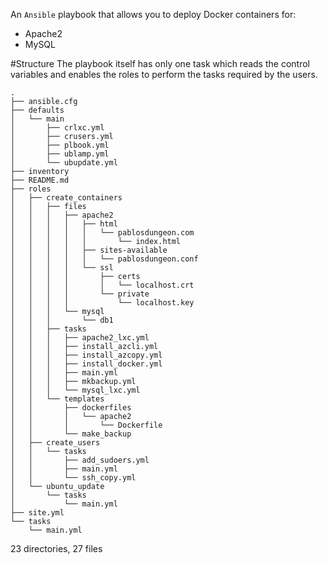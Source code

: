 An `Ansible` playbook that allows you to deploy Docker containers for:
* Apache2
* MySQL

#Structure
The playbook itself has only one task which reads the control variables and enables the roles to perform the tasks required by the users.
```
.
├── ansible.cfg
├── defaults
│   └── main
│       ├── crlxc.yml
│       ├── crusers.yml
│       ├── plbook.yml
│       ├── ublamp.yml
│       └── ubupdate.yml
├── inventory
├── README.md
├── roles
│   ├── create_containers
│   │   ├── files
│   │   │   ├── apache2
│   │   │   │   ├── html
│   │   │   │   │   └── pablosdungeon.com
│   │   │   │   │       └── index.html
│   │   │   │   ├── sites-available
│   │   │   │   │   └── pablosdungeon.conf
│   │   │   │   └── ssl
│   │   │   │       ├── certs
│   │   │   │       │   └── localhost.crt
│   │   │   │       └── private
│   │   │   │           └── localhost.key
│   │   │   └── mysql
│   │   │       └── db1
│   │   ├── tasks
│   │   │   ├── apache2_lxc.yml
│   │   │   ├── install_azcli.yml
│   │   │   ├── install_azcopy.yml
│   │   │   ├── install_docker.yml
│   │   │   ├── main.yml
│   │   │   ├── mkbackup.yml
│   │   │   └── mysql_lxc.yml
│   │   └── templates
│   │       ├── dockerfiles
│   │       │   └── apache2
│   │       │       └── Dockerfile
│   │       └── make_backup
│   ├── create_users
│   │   └── tasks
│   │       ├── add_sudoers.yml
│   │       ├── main.yml
│   │       └── ssh_copy.yml
│   └── ubuntu_update
│       └── tasks
│           └── main.yml
├── site.yml
└── tasks
    └── main.yml
```
23 directories, 27 files
